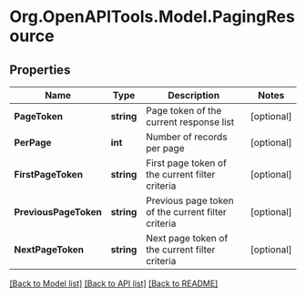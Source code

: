 
# Org.OpenAPITools.Model.PagingResource

## Properties

Name | Type | Description | Notes
------------ | ------------- | ------------- | -------------
**PageToken** | **string** | Page token of the current response list | [optional] 
**PerPage** | **int** | Number of records per page | [optional] 
**FirstPageToken** | **string** | First page token of the current filter criteria | [optional] 
**PreviousPageToken** | **string** | Previous page token of the current filter criteria | [optional] 
**NextPageToken** | **string** | Next page token of the current filter criteria | [optional] 

[[Back to Model list]](../README.md#documentation-for-models)
[[Back to API list]](../README.md#documentation-for-api-endpoints)
[[Back to README]](../README.md)

